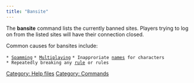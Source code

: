 ```yaml
---
title: "Bansite"
---
```


The **bansite** command lists the currently banned sites. Players trying
to log on from the listed sites will have their connection closed.

Common causes for bansites include:

`* `[`Spamming`](Rules_Spam "wikilink")
`* `[`Multiplaying`](Rules_Accounts "wikilink")
`* Inapproriate `[`names`](Rules_Names "wikilink")` for characters`
`* Repeatedly breaking any `[`rule`](Rules "wikilink")` or rules`

[Category: Help files](Category:_Help_files "wikilink") [Category:
Commands](Category:_Commands "wikilink")